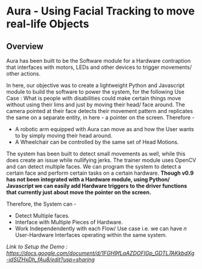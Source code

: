 # Aura - Using Facial Tracking to move real-life Objects

## Overview
Aura has been built to be the Software module for a Hardware contraption that interfaces with motors, LEDs and other devices to trigger movements/ other actions. 

In here, our objective was to create a lightweight Python and Javascript module to build the software to power the system, for the following Use Case : What is people with disabilities could make certain things move without using their lims and just by moving their head/ face around. The camera pointed at their face detects their movement pattern and replicates the same on a separate entity, in here - a pointer on the screen. Therefore -
- A robotic arm equipped with Aura can move as and how the User wants to by simply moving their head around.
- A Wheelchair can be controlled by the same set of Head Motions.

The system has been built to detect small movements as well, while this does create an issue while nullifying jerks. The trainer module uses OpenCV and can detect multiple faces. 
We can program the system to detect a certain face and perform certain tasks on a certain hardware. 
**Though v0.9 has not been integrated with a Hardware module, using Python/ Javascript we can easily add Hardware triggers to the driver functions that currently just about move the pointer on the screen.**

Therefore, the System can -
- Detect Multiple faces.
- Interface with Multiple Pieces of Hardware.
- Work Independendently with each Flow/ Use case i.e. we can have *n* User-Hardware Interfaces operating within the same system.

*Link to Setup the Demo : https://docs.google.com/document/d/1FGH9fLaAZDOFIGp_GDTL7AKkbdXg-idSIZHxDh_fAu8/edit?usp=sharing*

